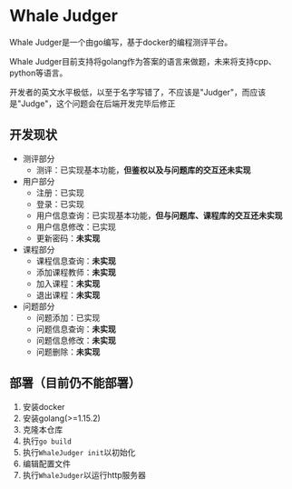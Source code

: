 # Whale Judger

Whale Judger是一个由go编写，基于docker的编程测评平台。

Whale Judger目前支持将golang作为答案的语言来做题，未来将支持cpp、python等语言。

开发者的英文水平极低，以至于名字写错了，不应该是"Judger"，而应该是"Judge"，这个问题会在后端开发完毕后修正

## 开发现状

- 测评部分
  - 测评：已实现基本功能，**但鉴权以及与问题库的交互还未实现**
- 用户部分
  - 注册：已实现
  - 登录：已实现
  - 用户信息查询：已实现基本功能，**但与问题库、课程库的交互还未实现**
  - 用户信息修改：已实现
  - 更新密码：**未实现**
- 课程部分
  - 课程信息查询：**未实现**
  - 添加课程教师：**未实现**
  - 加入课程：**未实现**
  - 退出课程：**未实现**
- 问题部分
  - 问题添加：已实现
  - 问题信息查询：**未实现**
  - 问题信息修改：**未实现**
  - 问题删除：**未实现**


## 部署（目前仍不能部署）

1. 安装docker
2. 安装golang(>=1.15.2)
3. 克隆本仓库
4. 执行`go build`
5. 执行`WhaleJudger init`以初始化
6. 编辑配置文件
7. 执行`WhaleJudger`以运行http服务器